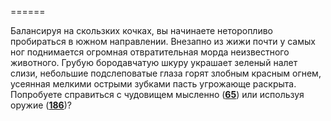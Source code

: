 ======

Балансируя на скользких кочках, вы начинаете неторопливо пробираться в южном направлении. Внезапно из жижи почти у самых ног поднимается огромная отвратительная морда неизвестного животного. Грубую бородавчатую шкуру украшает зеленый налет слизи, небольшие подслеповатые глаза горят злобным красным огнем, усеянная мелкими острыми зубками пасть угрожающе раскрыта. Попробуете справиться с чудовищем мысленно ([**65**](#n_65)) или используя оружие ([**186**](#n_186))?

